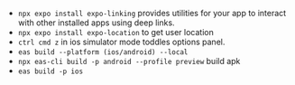- `npx expo install expo-linking` provides utilities for your app to interact with other installed apps using deep links.
- `npx expo install expo-location` to get user location
- `ctrl cmd z` in ios simulator mode toddles options panel.
- `eas build --platform (ios/android) --local`
- `npx eas-cli build -p android --profile preview` build apk
- `eas build -p ios` 
